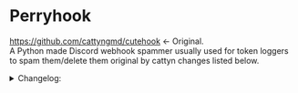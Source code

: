 # Perryhook
https://github.com/cattyngmd/cutehook <- Original. <br>
A Python made Discord webhook spammer usually used for token loggers to spam them/delete them original by cattyn changes listed below.<br>

  <details> <br>
  <summary>Changelog:</summary> <br>
  Avatar is now changable instead of being hardcoded. <br>
  Fixed the username option not working. <br>
  Changed the logo it prints. <br>
  Reformatted a little. <br>
  Added a rate limiting system to spam (theoretically) forever until they either delete the webhook or u do. <br>
  </details> <br>
